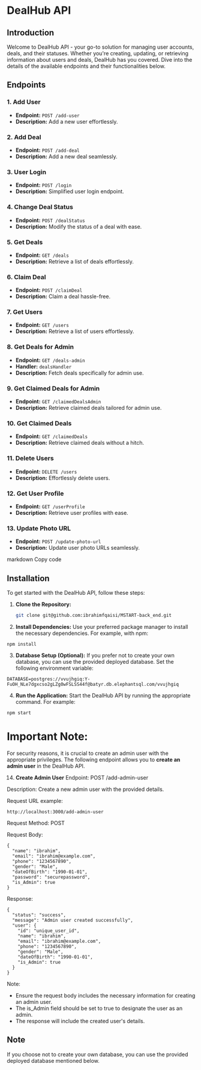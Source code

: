 # DealHub API

## Introduction
Welcome to DealHub API - your go-to solution for managing user accounts, deals, and their statuses. Whether you're creating, updating, or retrieving information about users and deals, DealHub has you covered. Dive into the details of the available endpoints and their functionalities below.

## Endpoints

### 1. Add User
- **Endpoint:** `POST /add-user`
- **Description:** Add a new user effortlessly.

### 2. Add Deal
- **Endpoint:** `POST /add-deal`
- **Description:** Add a new deal seamlessly.

### 3. User Login
- **Endpoint:** `POST /login`
- **Description:** Simplified user login endpoint.

### 4. Change Deal Status
- **Endpoint:** `POST /dealStatus`
- **Description:** Modify the status of a deal with ease.

### 5. Get Deals
- **Endpoint:** `GET /deals`
- **Description:** Retrieve a list of deals effortlessly.

### 6. Claim Deal
- **Endpoint:** `POST /claimDeal`
- **Description:** Claim a deal hassle-free.

### 7. Get Users
- **Endpoint:** `GET /users`
- **Description:** Retrieve a list of users effortlessly.

### 8. Get Deals for Admin
- **Endpoint:** `GET /deals-admin`
- **Handler:** `dealsHandler`
- **Description:** Fetch deals specifically for admin use.

### 9. Get Claimed Deals for Admin
- **Endpoint:** `GET /claimedDealsAdmin`
- **Description:** Retrieve claimed deals tailored for admin use.

### 10. Get Claimed Deals
- **Endpoint:** `GET /claimedDeals`
- **Description:** Retrieve claimed deals without a hitch.

### 11. Delete Users
- **Endpoint:** `DELETE /users`
- **Description:** Effortlessly delete users.

### 12. Get User Profile
- **Endpoint:** `GET /userProfile`
- **Description:** Retrieve user profiles with ease.

### 13. Update Photo URL
- **Endpoint:** `POST /update-photo-url`
- **Description:** Update user photo URLs seamlessly.

markdown
Copy code
## Installation

To get started with the DealHub API, follow these steps:

1. **Clone the Repository:**
   ```bash
   git clone git@github.com:ibrahimfqaisi/MSTART-back_end.git
2. **Install Dependencies:**
Use your preferred package manager to install the necessary dependencies. For example, with npm:

```
npm install
```
3. **Database Setup (Optional):**
If you prefer not to create your own database, you can use the provided deployed database. Set the following environment variable:

```
DATABASE=postgres://vvujhgiq:Y-FuOH_NLe7dgxcso2gLZg0wFSLSS44f@batyr.db.elephantsql.com/vvujhgiq
```
4. **Run the Application:**
Start the DealHub API by running the appropriate command. For example:

```
npm start
```
# Important Note:

For security reasons, it is crucial to create an admin user with the appropriate privileges. The following endpoint allows you to **create an admin user** in the DealHub API.

14. **Create Admin User**
Endpoint: POST /add-admin-user

Description: Create a new admin user with the provided details.

Request URL example:

```
http://localhost:3000/add-admin-user
```
Request Method: POST

Request Body:

```
{
  "name": "ibrahim",
  "email": "ibrahim@example.com",
  "phone": "1234567890",
  "gender": "Male",
  "dateOfBirth": "1990-01-01",
  "password": "securepassword",
  "is_Admin": true
}
```
Response:

```
{
  "status": "success",
  "message": "Admin user created successfully",
  "user": {
    "id": "unique_user_id",
    "name": "ibrahim",
    "email": "ibrahim@example.com",
    "phone": "1234567890",
    "gender": "Male",
    "dateOfBirth": "1990-01-01",
    "is_Admin": true
  }
}
```
Note:

- Ensure the request body includes the necessary information for creating an admin user.
- The is_Admin field should be set to true to designate the user as an admin.
- The response will include the created user's details.
## Note
If you choose not to create your own database, you can use the provided deployed database mentioned below.
